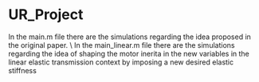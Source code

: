 # UR_Project
In the main.m file there are the simulations regarding the idea proposed in the original paper. \\
In the main_linear.m file there are the simulations regarding the idea of shaping the motor inerita in the new variables in the linear elastic transmission context by imposing a new desired elastic stiffness
